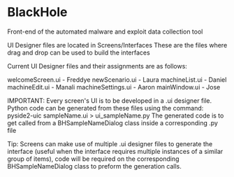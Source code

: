 # BlackHole
Front-end of the automated malware and exploit data collection tool

UI Designer files are located in Screens/Interfaces
  These are the files where drag and drop can be used to build the interfaces
  
  Current UI Designer files and their assignments are as follows:
  
  welcomeScreen.ui  - Freddye
  newScenario.ui    - Laura
  machineList.ui    - Daniel
  machineEdit.ui    - Manali
  machineSettings.ui - Aaron
  mainWindow.ui     - Jose
  
  
IMPORTANT:
  Every screen's UI is to be developed in a .ui designer file.
  Python code can be generated from these files using the command:
      pyside2-uic sampleName.ui > ui_sampleName.py
  The generated code is to get called from a BHSampleNameDialog class inside a corresponding .py file
  
Tip:
  Screens can make use of multiple .ui designer files to generate the interface
  (useful when the interface requires multiple instances of a similar group of items),
  code will be required on the corresponding BHSampleNameDialog class to preform the generation calls.
